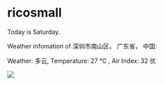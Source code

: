 # ricosmall

Today is Saturday.

Weather infomation of 深圳市南山区， 广东省， 中国: 

Weather: 多云, Temperature: 27 ℃ , Air Index: 32 优

<img src="https://github-readme-stats.vercel.app/api?username=ricosmall&show_icons=true" />
